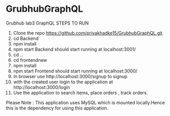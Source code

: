 # GrubhubGraphQL
Grubhub lab3 GraphQL
STEPS TO RUN 

1. Clone the repo https://github.com/priyakhadke15/GrubhubGraphQL.git
2. cd Backend 
3. npm install
4. npm start
   Backend should start running at localhost:3001/
5. cd ..
6. cd frontendnew
7. npm install
8. npm start
   Frontend should start running at localhost:3000/
9. In browser use http://localhost:3000/signup to signup
10. with the created user login to the application at http://localhost:3000/login
11. Use the application to search items, place orders , track orders.

Please Note : This application uses MySQL which is mounted locally.Hence this is the dependency for using this application.
